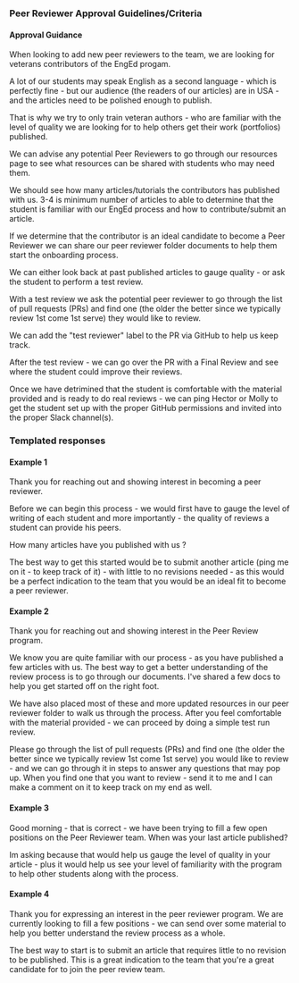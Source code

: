 ### Peer Reviewer Approval Guidelines/Criteria
#### Approval Guidance
When looking to add new peer reviewers to the team, we are looking for veterans contributors of the EngEd progam. 

A lot of our students may speak English as a second language - which is perfectly fine - but our audience (the readers of our articles) are in USA - and the articles need to be polished enough to publish.

That is why we try to only train veteran authors - who are familiar with the level of quality we are looking for to help others get their work (portfolios) published.

We can advise any potential Peer Reviewers to go through our resources page to see what resources can be shared with students who may need them. 

We should see how many articles/tutorials the contributors has published with us. 3-4 is minimum number of articles to able to determine that the student is familiar with our EngEd process and how to contribute/submit an article. 

If we determine that the contributor is an ideal candidate to become a Peer Reviewer we can share our peer reviewer folder documents to help them start the onboarding process.

We can either look back at past published articles to gauge quality - or ask the student to perform a test review. 

With a test review we ask the potential peer reviewer to go through the list of pull requests (PRs) and find one (the older the better since we typically review 1st come 1st serve) they would like to review.

We can add the "test reviewer" label to the PR via GitHub to help us keep track. 

After the test review - we can go over the PR with a Final Review and see where the student could improve their reviews. 

Once we have detrimined that the student is comfortable with the material provided and is ready to do real reviews - we can ping Hector or Molly to get the student set up with the proper GitHub permissions and invited into the proper Slack channel(s).

### Templated responses
#### Example 1
Thank you for reaching out and showing interest in becoming a peer reviewer.
 
Before we can begin this process - we would first have to gauge the level of writing of each student and more importantly - the quality of reviews a student can provide his peers.
 
How many articles have you published with us ?
 
The best way to get this started would be to submit another article (ping me on it - to keep track of it) - with little to no revisions needed - as this would be a perfect indication to the team that you would be an ideal fit to become a peer reviewer.

#### Example 2
Thank you for reaching out and showing interest in the Peer Review program.

We know you are quite familiar with our process - as you have published a few articles with us.
The best way to get a better understanding of the review process is to go through our documents. I've shared a few docs to help you get started off on the right foot.

We have also placed most of these and more updated resources in our peer reviewer folder to walk us through the process.
After you feel comfortable with the material provided - we can proceed by doing a simple test run review.

Please go through the list of pull requests (PRs) and find one (the older the better since we typically review 1st come 1st serve) you would like to review - and we can go through it in steps to answer any questions that may pop up.
When you find one that you want to review - send it to me and I can make a comment on it to keep track on my end as well.

#### Example 3
Good morning  - that is correct - we have been trying to fill a few open positions on the Peer Reviewer team.
When was your last article published? 

Im asking because that would help us gauge the level of quality in your article - plus it would help us see your level of familiarity with the program to help other students along with the process.

#### Example 4
Thank you for expressing an interest in the peer reviewer program.
We are currently looking to fill a few positions - we can send over some material to help you better understand the review process as a whole.

The best way to start is to submit an article that requires little to no revision to be published.
This is a great indication to the team that you're a great candidate for to join the peer review team.
